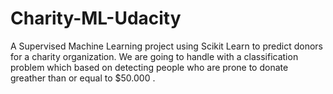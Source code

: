 # Charity-ML-Udacity
A Supervised Machine Learning project using Scikit Learn to predict donors for a charity organization.
We are going to handle with a classification problem which based on detecting people who are prone to donate greather than or equal to $50.000 .